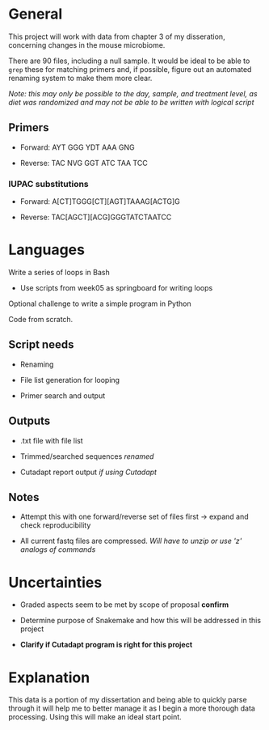# General

This project will work with data from chapter 3 of my disseration, concerning changes in the mouse microbiome.

There are 90 files, including a null sample.  It would be ideal to be able to ` grep ` these for matching primers and, if possible, figure out an automated renaming system to make them more clear.

*Note: this may only be possible to the day, sample, and treatment level, as diet was randomized and may not be able to be written with logical script*


## Primers

- Forward: AYT GGG YDT AAA GNG

- Reverse: TAC NVG GGT ATC TAA TCC

### IUPAC substitutions

- Forward: A[CT]TGGG[CT][AGT]TAAAG[ACTG]G

- Reverse: TAC[AGCT][ACG]GGGTATCTAATCC

# Languages
 
Write a series of loops in Bash
- Use scripts from week05 as springboard for writing loops

Optional challenge to write a simple program in Python

Code from scratch.

## Script needs

- Renaming

- File list generation for looping

- Primer search and output

## Outputs

- .txt file with file list

- Trimmed/searched sequences *renamed*

- Cutadapt report output *if using Cutadapt*

## Notes

- Attempt this with one forward/reverse set of files first -> expand and check reproducibility

- All current fastq files are compressed. 
*Will have to unzip or use 'z' analogs of commands*

# Uncertainties

- Graded aspects seem to be met by scope of proposal **confirm**

- Determine purpose of Snakemake and how this will be addressed in this project

- **Clarify if Cutadapt program is right for this project**

# Explanation

This data is a portion of my dissertation and being able to quickly parse through it will help me to better manage it as I begin a more thorough data processing.  Using this will make an ideal start point.